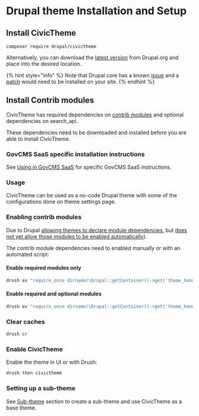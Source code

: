 # Drupal theme Installation and Setup

## Install CivicTheme

```
composer require drupal/civictheme
```

Alternatively, you can download the [latest version](https://www.drupal.org/project/civictheme/releases) from Drupal.org and place into the desired location.

{% hint style="info" %}
Note that Drupal core has a known [issue](https://www.drupal.org/node/3204271) and a [patch](https://www.drupal.org/files/issues/2023-07-16/3204271-20-missing-layout-exception.patch) would need to be installed on your site.
{% endhint %}

## Install Contrib modules

CivicTheme has required dependencies on [contrib modules](https://github.com/civictheme/monorepo-drupal/blob/develop/web/themes/contrib/civictheme/civictheme.info.yml#L11) and optional dependencies on
search_api.

These dependencies need to be downloaded and installed before you are able to install CivicTheme.

### GovCMS SaaS specific installation instructions

See [Using in GovCMS SaaS](using-in-govcms-saas.md) for specific GovCMS SaaS instructions.

### Usage

CivicTheme can be used as a no-code Drupal theme with some of the configurations done on theme settings page.


### Enabling contrib modules

Due to Drupal [allowing themes to declare module dependencies](https://www.drupal.org/node/2937955), but [does not yet allow those modules to be enabled automatically](https://www.drupal.org/project/drupal/issues/3100374)).

The contrib module dependencies need to enabled manually or with an automated script:

#### Enable required modules only

```sh
drush ev "require_once dirname(\Drupal::getContainer()->get('theme_handler')->rebuildThemeData()['civictheme']->getPathname()) . '/theme-settings.provision.inc'; civictheme_enable_modules(FALSE);"
```

#### Enable required and optional modules

```sh
drush ev "require_once dirname(\Drupal::getContainer()->get('theme_handler')->rebuildThemeData()['civictheme']->getPathname()) . '/theme-settings.provision.inc'; civictheme_enable_modules();"
```

### Clear caches

```sh
drush cr
```

### Enable CivicTheme

Enable the theme in UI or with Drush:

```sh
drush then civictheme
```

### Setting up a sub-theme

See [Sub-theme](sub-theme.md) section to create a sub-theme and use CivicTheme as a base theme.
